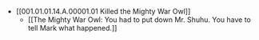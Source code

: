 - [[001.01.01.14.A.00001.01 Killed the Mighty War Owl]]
	- [[The Mighty War Owl: You had to put down Mr. Shuhu. You have to tell Mark what happened.]]